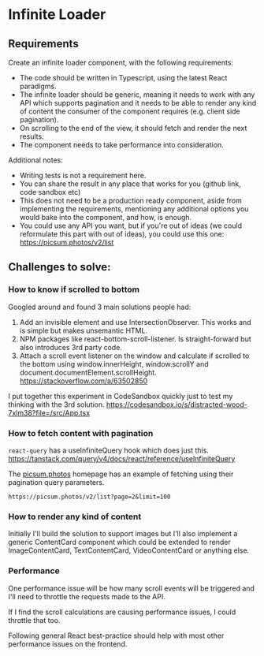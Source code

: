 # Infinite Loader

## Requirements

Create an infinite loader component, with the following requirements:

- The code should be written in Typescript, using the latest React paradigms.
- The infinite loader should be generic, meaning it needs to work with any API which supports pagination and it needs to be able to render any kind of content the consumer of the component requires (e.g. client side pagination).
- On scrolling to the end of the view, it should fetch and render the next results.
- The component needs to take performance into consideration.

Additional notes:

- Writing tests is not a requirement here.
- You can share the result in any place that works for you (github link, code sandbox etc)
- This does not need to be a production ready component, aside from implementing the requirements, mentioning any additional options you would bake into the component, and how, is enough.
- You could use any API you want, but if you're out of ideas (we could reformulate this part with out of ideas), you could use this one: https://picsum.photos/v2/list

## Challenges to solve:

### How to know if scrolled to bottom

Googled around and found 3 main solutions people had:

1. Add an invisible element and use IntersectionObserver. This works and is simple but makes unsemantic HTML.
2. NPM packages like react-bottom-scroll-listener. Is straight-forward but also introduces 3rd party code.
3. Attach a scroll event listener on the window and calculate if scrolled to the bottom using window.innerHeight, window.scrollY and document.documentElement.scrollHeight. https://stackoverflow.com/a/63502850

I put together this experiment in CodeSandbox quickly just to test my thinking with the 3rd solution.
https://codesandbox.io/s/distracted-wood-7xlm38?file=/src/App.tsx

### How to fetch content with pagination

`react-query` has a useInfiniteQuery hook which does just this.
https://tanstack.com/query/v4/docs/react/reference/useInfiniteQuery

The [picsum.photos](https://picsum.photos/) homepage has an example of fetching using their pagination query parameters.

```
https://picsum.photos/v2/list?page=2&limit=100
```

### How to render any kind of content

Initially I'll build the solution to support images but I'll also implement a generic ContentCard component which could be extended to render ImageContentCard, TextContentCard, VideoContentCard or anything else.

### Performance

One performance issue will be how many scroll events will be triggered and I'll need to throttle the requests made to the API.

If I find the scroll calculations are causing performance issues, I could throttle that too.

Following general React best-practice should help with most other performance issues on the frontend.
